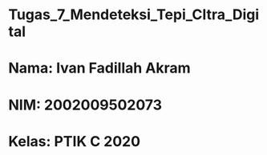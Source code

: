 # Tugas_7_Mendeteksi_Tepi_CItra_Digital
# Nama: Ivan Fadillah Akram
# NIM: 2002009502073
# Kelas: PTIK C 2020
